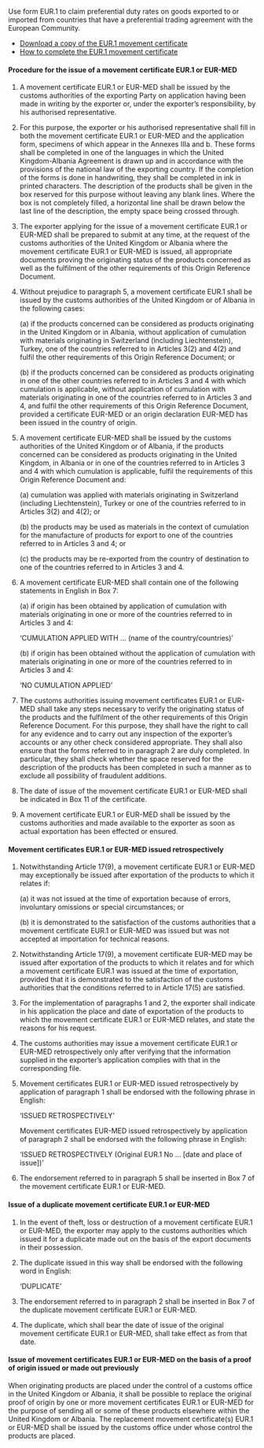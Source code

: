 Use form EUR.1 to claim preferential duty rates on goods exported to or imported from countries that have a preferential trading agreement with the European Community.

- [Download a copy of the EUR.1 movement certificate](https://www.gov.uk/government/publications/eur1-and-eur-med-movement-certificate)
- [How to complete the EUR.1 movement certificate](https://www.gov.uk/government/publications/eur1-and-eur-med-movement-certificate/how-to-complete-the-movement-certificate)

#### Procedure for the issue of a movement certificate EUR.1 or EUR-MED
1. A movement certificate EUR.1 or EUR-MED shall be issued by the customs authorities of the exporting Party on application having been made in writing by the exporter or, under the exporter’s responsibility, by his authorised representative.

2. For this purpose, the exporter or his authorised representative shall fill in both the movement certificate EUR.1 or EUR-MED and the application form, specimens of which appear in the Annexes IIIa and b. These forms shall be completed in one of the languages in which the United Kingdom-Albania Agreement is drawn up and in accordance with the provisions of the national law of the exporting country. If the completion of the forms is done in handwriting, they shall be completed in ink in printed characters. The description of the products shall be given in the box reserved for this purpose without leaving any blank lines. Where the box is not completely filled, a horizontal line shall be drawn below the last line of the description, the empty space being crossed through.

3. The exporter applying for the issue of a movement certificate EUR.1 or EUR-MED shall be prepared to submit at any time, at the request of the customs authorities of the United Kingdom or Albania where the movement certificate EUR.1 or EUR-MED is issued, all appropriate documents proving the originating status of the products concerned as well as the fulfilment of the other requirements of this Origin Reference Document.

4. Without prejudice to paragraph 5, a movement certificate EUR.1 shall be issued by the customs authorities of the United Kingdom or of Albania in the following cases:

    (a) if the products concerned can be considered as products originating in the United Kingdom or in Albania, without application of cumulation with materials originating in Switzerland (including Liechtenstein), Turkey, one of the countries referred to in Articles 3(2) and 4(2) and fulfil the other requirements of this Origin Reference Document; or

    (b) if the products concerned can be considered as products originating in one of the other countries referred to in Articles 3 and 4 with which cumulation is applicable, without application of cumulation with materials originating in one of the countries referred to in Articles 3 and 4, and fulfil the other requirements of this Origin Reference Document, provided a certificate EUR-MED or an origin declaration EUR-MED has been issued in the country of origin.

5. A movement certificate EUR-MED shall be issued by the customs authorities of the United Kingdom or of Albania, if the products concerned can be considered as products originating in the United Kingdom, in Albania or in one of the countries referred to in Articles 3 and 4 with which cumulation is applicable, fulfil the requirements of this Origin Reference Document and:

    (a) cumulation was applied with materials originating in Switzerland (including Liechtenstein), Turkey or one of the countries referred to in Articles 3(2) and 4(2); or

    (b) the products may be used as materials in the context of cumulation for the manufacture of products for export to one of the countries referred to in Articles 3 and 4; or

    (c) the products may be re-exported from the country of destination to one of the countries referred to in Articles 3 and 4. 

6. A movement certificate EUR-MED shall contain one of the following statements in English in Box 7:

    (a) if origin has been obtained by application of cumulation with materials originating in one or more of the countries referred to in Articles 3 and 4:
    
    ‘CUMULATION APPLIED WITH … (name of the country/countries)’

    (b) if origin has been obtained without the application of cumulation with materials originating in one or more of the countries referred to in Articles 3 and 4:

    ‘NO CUMULATION APPLIED’

7. The customs authorities issuing movement certificates EUR.1 or EUR-MED shall take any steps necessary to verify the originating status of the products and the fulfilment of the other requirements of this Origin Reference Document. For this purpose, they shall have the right to call for any evidence and to carry out any inspection of the exporter’s accounts or any other check considered appropriate. They shall also ensure that the forms referred to in paragraph 2 are duly completed. In particular, they shall check whether the space reserved for the description of the products has been completed in such a manner as to exclude all possibility of fraudulent additions.

8. The date of issue of the movement certificate EUR.1 or EUR-MED shall be indicated in Box 11 of the certificate.

9. A movement certificate EUR.1 or EUR-MED shall be issued by the customs authorities and made available to the exporter as soon as actual exportation has been effected or ensured.

#### Movement certificates EUR.1 or EUR-MED issued retrospectively
1. Notwithstanding Article 17(9), a movement certificate EUR.1 or EUR-MED may exceptionally be issued after exportation of the products to which it relates if:

    (a) it was not issued at the time of exportation because of errors, involuntary omissions or special circumstances; or

    (b) it is demonstrated to the satisfaction of the customs authorities that a movement certificate EUR.1 or EUR-MED was issued but was not accepted at importation for technical reasons.

2. Notwithstanding Article 17(9), a movement certificate EUR-MED may be issued after exportation of the products to which it relates and for which a movement certificate EUR.1 was issued at the time of exportation, provided that it is demonstrated to the satisfaction of the customs authorities that the conditions referred to in Article 17(5) are satisfied.

3. For the implementation of paragraphs 1 and 2, the exporter shall indicate in his application the place and date of exportation of the products to which the movement certificate EUR.1 or EUR-MED relates, and state the reasons for his request.

4. The customs authorities may issue a movement certificate EUR.1 or EUR-MED retrospectively only after verifying that the information supplied in the exporter’s application complies with that in the corresponding file.

5. Movement certificates EUR.1 or EUR-MED issued retrospectively by application of paragraph 1 shall be endorsed with the following phrase in English:

    ‘ISSUED RETROSPECTIVELY’

    Movement certificates EUR-MED issued retrospectively by application of paragraph 2 shall be endorsed with the following phrase in English:

    ‘ISSUED RETROSPECTIVELY (Original EUR.1 No … [date and place of issue])’

6. The endorsement referred to in paragraph 5 shall be inserted in Box 7 of the movement certificate EUR.1 or EUR-MED.

#### Issue of a duplicate movement certificate EUR.1 or EUR-MED

1. In the event of theft, loss or destruction of a movement certificate EUR.1 or EUR-MED, the exporter may apply to the customs authorities which issued it for a duplicate made out on the basis of the export documents in their possession.

2. The duplicate issued in this way shall be endorsed with the following word in English:

    ‘DUPLICATE’

3. The endorsement referred to in paragraph 2 shall be inserted in Box 7 of the duplicate movement certificate EUR.1 or EUR-MED.

4. The duplicate, which shall bear the date of issue of the original movement certificate EUR.1 or EUR-MED, shall take effect as from that date.

#### Issue of movement certificates EUR.1 or EUR-MED on the basis of a proof of origin issued or made out previously

When originating products are placed under the control of a customs office in the United Kingdom or Albania, it shall be possible to replace the original proof of origin by one or more movement certificates EUR.1 or EUR-MED for the purpose of sending all or some of these products elsewhere within the United Kingdom or Albania. The replacement movement certificate(s) EUR.1 or EUR-MED shall be issued by the customs office under whose control the products are placed.
